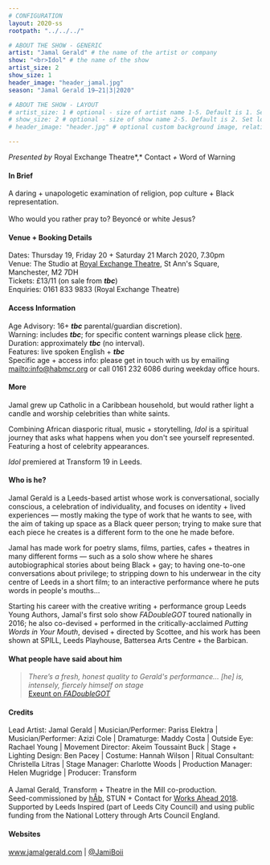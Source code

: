 ```yaml
---
# CONFIGURATION
layout: 2020-ss
rootpath: "../../../"

# ABOUT THE SHOW - GENERIC
artist: "Jamal Gerald" # the name of the artist or company
show: "<br>Idol" # the name of the show
artist_size: 2
show_size: 1
header_image: "header_jamal.jpg"    
season: "Jamal Gerald 19—21|3|2020"

# ABOUT THE SHOW - LAYOUT
# artist_size: 1 # optional - size of artist name 1-5. Default is 1. Set longer names to lower values
# show_size: 2 # optional - size of show name 2-5. Default is 2. Set longer names to lower values
# header_image: "header.jpg" # optional custom background image, relative to current page

---
```

*Presented by* Royal Exchange Theatre*,* Contact *+* Word of Warning       
         
#### In Brief      
A daring + unapologetic examination of religion, pop culture + Black representation.<br><br>Who would you rather pray to? Beyoncé or white Jesus?        
          
#### Venue + Booking Details           
Dates: Thursday 19, Friday 20 + Saturday 21 March 2020, 7.30pm        
Venue: The Studio at <a href="https://www.royalexchange.co.uk/where-how-to-find-us" target="_blank">Royal Exchange Theatre</a>, St Ann's Square, Manchester, M2 7DH         
Tickets: £13/11 (on sale from ***tbc***)            
Enquiries: 0161 833 9833 (Royal Exchange Theatre)           
          
#### Access Information        
Age Advisory: 16+ ***tbc*** parental/guardian discretion).<br>Warning: includes ***tbc***; for specific content warnings please click [here](/warnings).<br>Duration: approximately ***tbc*** (no interval).<br>Features: live spoken English + ***tbc***<br>Specific age + access info: please get in touch with us by emailing <mailto:info@habmcr.org> or call 0161 232 6086 during weekday office hours.         
             
#### More         
Jamal grew up Catholic in a Caribbean household, but would rather light a candle and worship celebrities than white saints.        
        
Combining African diasporic ritual, music + storytelling, *Idol* is a spiritual journey that asks what happens when you don't see yourself represented. Featuring a host of celebrity appearances.         
          
*Idol* premiered at Transform 19 in Leeds.        
         
#### Who is he?        
Jamal Gerald is a Leeds-based artist whose work is conversational, socially conscious, a celebration of individuality, and focuses on identity + lived experiences — mostly making the type of work that he wants to see, with the aim of taking up space as a Black queer person; trying to make sure that each piece he creates is a different form to the one he made before.

Jamal has made work for poetry slams, films, parties, cafes + theatres in many different forms — such as a solo show where he shares autobiographical stories about being Black + gay; to having one-to-one conversations about privilege; to stripping down to his underwear in the city centre of Leeds in a short film; to an interactive performance where he puts words in people's mouths…

Starting his career with the creative writing + performance group Leeds Young Authors, Jamal's first solo show *FADoubleGOT* toured nationally in 2016; he also co-devised + performed in the critically-acclaimed *Putting Words in Your Mouth*, devised + directed by Scottee, and his work has been shown at SPILL, Leeds Playhouse, Battersea Arts Centre + the Barbican.        
         
#### What people have said about him        
>*There’s a fresh, honest quality to Gerald's performance… [he] is, intensely, fiercely himself on stage*<br><a href="http://exeuntmagazine.com/reviews/review-fadoublegot-at-contact-manchester" target="_blank">Exeunt on *FADoubleGOT*</a>       
        
#### Credits          
Lead Artist: Jamal Gerald | Musician/Performer: Pariss Elektra | Musician/Performer: Azizi Cole | Dramaturge: Maddy Costa | Outside Eye: Rachael Young | Movement Director: Akeim Toussaint Buck | Stage + Lighting Design: Ben Pacey | Costume: Hannah Wilson | Ritual Consultant: Christella Litras | Stage Manager: Charlotte Woods | Production Manager: Helen Mugridge | Producer: Transform<br><br>
A Jamal Gerald, Transform + Theatre in the Mill co-production.<br>Seed-commissioned by [hÅb](/hab), STUN + Contact for [Works Ahead 2018](/hab/worksahead).<br>Supported by Leeds Inspired (part of Leeds City Council) and using public funding from the National Lottery through Arts Council England.           
        
#### Websites          
<a href="http://www.jamalgerald.com" target="_blank">www.jamalgerald.com</a> | <a href="http://twitter.com/JamiBoii" target="_blank">@JamiBoii</a>
